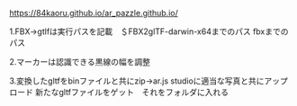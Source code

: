 https://84kaoru.github.io/ar_pazzle.github.io/


1.FBX→gtlfは実行パスを記載　＄FBX2glTF-darwin-x64までのパス fbxまでのパス

2.マーカーは認識できる黒線の幅を調整

3.変換したgltfをbinファイルと共にzip→ar.js studioに適当な写真と共にアップロード
新たなgltfファイルをゲット　それをフォルダに入れる

